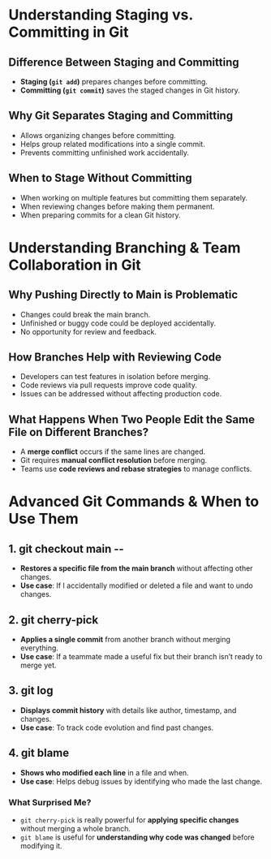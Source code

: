 # Understanding Staging vs. Committing in Git

## Difference Between Staging and Committing

- **Staging (`git add`)** prepares changes before committing.
- **Committing (`git commit`)** saves the staged changes in Git history.

## Why Git Separates Staging and Committing

- Allows organizing changes before committing.
- Helps group related modifications into a single commit.
- Prevents committing unfinished work accidentally.

## When to Stage Without Committing

- When working on multiple features but committing them separately.
- When reviewing changes before making them permanent.
- When preparing commits for a clean Git history.

# Understanding Branching & Team Collaboration in Git

## Why Pushing Directly to Main is Problematic

- Changes could break the main branch.
- Unfinished or buggy code could be deployed accidentally.
- No opportunity for review and feedback.

## How Branches Help with Reviewing Code

- Developers can test features in isolation before merging.
- Code reviews via pull requests improve code quality.
- Issues can be addressed without affecting production code.

## What Happens When Two People Edit the Same File on Different Branches?

- A **merge conflict** occurs if the same lines are changed.
- Git requires **manual conflict resolution** before merging.
- Teams use **code reviews and rebase strategies** to manage conflicts.

# Advanced Git Commands & When to Use Them

## 1. git checkout main -- <file>

- **Restores a specific file from the main branch** without affecting other changes.
- **Use case**: If I accidentally modified or deleted a file and want to undo changes.

## 2. git cherry-pick <commit>

- **Applies a single commit** from another branch without merging everything.
- **Use case**: If a teammate made a useful fix but their branch isn’t ready to merge yet.

## 3. git log

- **Displays commit history** with details like author, timestamp, and changes.
- **Use case**: To track code evolution and find past changes.

## 4. git blame <file>

- **Shows who modified each line** in a file and when.
- **Use case**: Helps debug issues by identifying who made the last change.

### What Surprised Me?

- `git cherry-pick` is really powerful for **applying specific changes** without merging a whole branch.
- `git blame` is useful for **understanding why code was changed** before modifying it.
